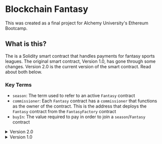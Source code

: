 # Blockchain Fantasy
This was created as a final project for Alchemy University's Ethereum Bootcamp.

## What is this?
The is a Solidity smart contract that handles payments for fantasy sports leagues. The original smart contract, Version 1.0, has gone through some changes. Version 2.0 is the current version of the smart contract. Read about both below.

### Key Terms
- `season`: The term used to refer to an active `Fantasy` contract
- `commissioner`: Each `Fantasy` contract has a `commissioner` that functions as the owner of the contract. This is the address that deploys the `Fantasy` contract from the `FantasyFactory` contract
- `buyIn`: The value required to pay in order to join a `season`/`Fantasy` contract   

<details>

<summary> Version 2.0 </summary>

## Version 2.0
The contract has been upgraded to utilize the factory pattern.

### How does it work?
Originally, all of the state was managed by one contract. A user would create a league and invite league members.  The smart contract would be responsible for handling payments for the created fantasy league.  A single contract kept track of every league that was created along with all of the funds for each league.
Version 2.0 Implements a factory pattern.  Users initially interact with a factory contract which keeps track of all the contracts that are deployed. The factory pattern allows for each league to exist within its own contract.  All the funds are no longer tied to a single contract but with each individual contract deployed by the factory.

### The smart contracts
#### `FantasyFactory.sol`
This is the factory contract that users will initially interact with.  The purpose of the contract is to create a new smart contract. This is handled through the `createFantasyContract()` function:
```solidity
function createFantasyContract(uint256 _buyIn) external {
        if (_buyIn <= 0) {
            revert Fantasy_Factory__InvalidBuyInAmount();
        }

        uint256 currentId = s_seasonCounter;

        Fantasy newFantasyContract = new Fantasy(
            payable(msg.sender),
            currentId,
            _buyIn,
            address(this)
        );

        Season storage season = s_fantasyContracts[msg.sender][currentId];
        season.fantasyContract = address(newFantasyContract);
        season.buyIn = _buyIn;

        s_seasonCounter++;

        emit FantasyContractCreation(
            address(newFantasyContract),
            msg.sender,
            currentId
        );
    }
```
- `createFantasyContract()` takes one argument, a `uint256`.  This argument sets the buy in for the league that is going to be created.
- The league id is set by the `s_seasonCounter` state variable found in the `FantasyFactory` contract.  The `s_seasonCounter` will be incremented by this function.
- The contract creates a new `Fantasy` contract passing to it 4 arguments: 
	- `msg.sender`: The address of the user calling the function 
	- `currentId`: The current value of `s_seasonCounter` to set the season id
	- `_buyIn`: The buy in amount that members will have to pay to join the league
	- `address(this)`: The contract address to the factory contract. This is done to make it easier for the `Fantasy` contract to call a function on the `FantasyFactory` contract
- The function updates the mapping which tracks all the `Fantasy` contracts that have been deployed associating the contract with the user that deployed the contract. The id of the contract is also used for tracking so a user can deploy multiple contracts

When a season is "completed", it is removed from the `s_fantasyContracts` mapping.  This is done through the `removeFantasyContract` function:
```solidity
function removeFantasyContract(address _owner, uint256 _seasonId) external {
    if (
        msg.sender != s_fantasyContracts[_owner][_seasonId].fantasyContract
    ) {
        revert Fantasy_Factory__MustCallFromContract();
    }
    delete s_fantasyContracts[_owner][_seasonId];

    emit ContractRemoved(msg.sender, _seasonId, _owner);
}
```  
- The function takes two arguments, an address `_owner`, and a uint256 `_seasonId`. 
    - These two arguments will be used to retrieve the `Fantasy` contract from `s_fantasyContracts`.  
- This function is called from the `Fantasy` contract when the commissioner calls the `completeSeason` function.  
    - That means that the `msg.sender` of this function must be the actual `Fantasy` contract.  
    - This ensures that account addresses cannot call the function.  
    - Only the commissioner of the calling `Fantasy` contract will be able to successfully initiate this function.

The factory contract has some getter functions to help retrieve data.
- `getFantasyContract` returns the address of a deployed `Fantasy` contract based on season id. While this function doesn't have an explicit `onlyOwner` modifier, the address of the caller will be used to access the `s_fantasyContracts` mapping. Technically, this is a function meant to be called by commissioners to retrieve their contracts.
- `getBuyIn` returns the buy in amount for a deployed `Fantasy` contract. Like the previous function, it uses the season id and the address of the function caller to access the `s_fantasyContracts` mapping. 
-`getSeasonCounter` is a function anyone can call to see the value of the `s_seasonCounter` variable which is responsible for settings season ids.

One of the main changes in this new contract is the `Season` struct. 
    - In Version 1, the `Season` struct contained all of the information related to a season created by a commissioner.  This information included the `commissioner`, `id`, `players`, and more.  
        - It was necessary for the `Season` struct to be this dense because of the lack of a factory pattern. 
        - In version 1, there was only a single contract, so all of the necessary information was stored in the `Season` struct. 
    - In Version 2.0, the `Season` struct does not bear as much responsibility. It is only found in the `FantasyFactory` contract. 
        - It only contains the address of the deployed `Fantasy` contract along with the `buyIn`
        - The `Season` struct is contained within a mapping which is accessed with the ``commissioner`` address and `seasonId`

#### `Fantasy.sol`
The factory pattern's benefit is highlighted by the `Fantasy.sol` contract.  A user that wants to create a `Fantasy` contract will first interact with the `FantasyFactory.sol` contract. Interaction with `FantasyFactory` will lead to the creation of a `Fantasy` contract.  This `Fantasy` contract will hold all of the state specfic to a single season.  The user that deployed the `Fantasy` contract will become the commissioner of the contract. This is a major improvement from `Version 1.0` due to the fact that `Version 1.0` handle every season created in one main contract.  The dynamic of having a single `Fantasy` contract is a security improvement considering funds are now tied to various individual contracts rather than being accumulated in one single contract.    

</details>

<details>
<summary> Version 1.0 </summary>

## Verson 1.0
This was the original smart contract. It has been updated to 2.0.
### How does it work?
Anyone can interact with this contract to deploy a season. The person interacting with the contract becomes the commissioner of the season they deployed.  The commissioner can allow other players to join their season. Everyone that's allowed to join buys in, and the smart contract holds all the funds.  The commissioner distributes the funds to the players and the players can withdraw at any point.  

### The smart contract
A ``seasons`` array keeps track of the all the seasons that have been created.
```solidity
Season[] public seasons;
```
The heart of the contract lies in the ``Season`` struct.
```solidity
struct Season {
    uint id;
    address payable commissioner;
    mapping(address => bool) whitelist;
    mapping(address => Player) players;
    uint buyIn;
    uint prizePool;
    bool distributed;
    bool complete;
}
``` 
This custom data structure keeps track off all the important details associated with a season. It contains information that includes the season id, the commissioner, a mapping of whitelisted players that are allowed to join the league, a mapping of players that have joined the league, the buy in amount, the total prize pool, whether all funds have been distributed, and whether the season has been completed.

Another key component of the contract is the ``Player`` struct.
```solidity
struct Player {
    address payable id;
    bool paid;
    uint winnings;
}
```
When a player buys in to a league, a ``Player`` struct is created . This struct contains the player's address, a variable confirming that they have paid, and a variable to track their winnings. A mapping of ``Player`` structs is contained within the ``Season`` struct.

</details>